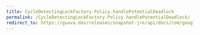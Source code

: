 ```yaml
---
title: CycleDetectingLockFactory.Policy.handlePotentialDeadlock
permalink: /CycleDetectingLockFactory.Policy.handlePotentialDeadlock/
redirect_to: https://guava.dev/releases/snapshot-jre/api/docs/com/google/common/util/concurrent/CycleDetectingLockFactory.Policy.html#handlePotentialDeadlock-com.google.common.util.concurrent.CycleDetectingLockFactory.PotentialDeadlockException-
---
```

